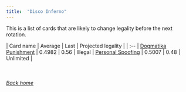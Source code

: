 ```yaml
---
title:  "Disco Inferno"
---
```


This is a list of cards that are likely to change legality before the next rotation.

| Card name | Average | Last | Projected legality |
| :-- |
[Dogmatika Punishment](https://db.ygoprodeck.com/card/?search=Dogmatika%20Punishment) | 0.4982 | 0.56 | Illegal |
[Personal Spoofing](https://db.ygoprodeck.com/card/?search=Personal%20Spoofing) | 0.5007 | 0.48 | Unlimited |

<br>

###### [Back home](index)
